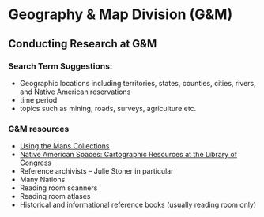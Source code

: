 # Geography & Map Division (G&M)

## Conducting Research at G&M 
### Search Term Suggestions: 
- Geographic locations including territories, states, counties, cities, rivers, and Native American reservations
- time period
- topics such as mining, roads, surveys, agriculture etc.   

### G&M resources
- [Using the Maps Collections]([url](https://guides.loc.gov/c.php?g=912327&p=8525422))
- [Native American Spaces: Cartographic Resources at the Library of Congress]([url](https://guides.loc.gov/native-american-spaces))
- Reference archivists – Julie Stoner in particular
- Many Nations
- Reading room scanners
- Reading room atlases
- Historical and informational reference books (usually reading room only) 
